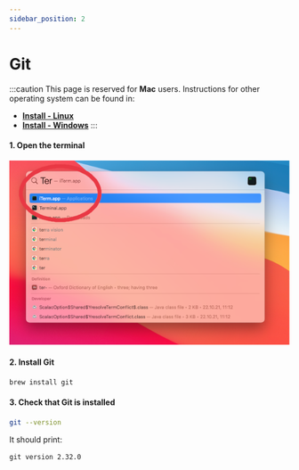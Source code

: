 ```yaml
---
sidebar_position: 2
---
```


# Git

:::caution
This page is reserved for **Mac** users. Instructions for other operating system can be found in:
- [**Install - Linux**](../linux/git)
- [**Install - Windows**](../windows/git)
:::

#### 1. Open the terminal

![Open terminal](/img/installation/mac/terminal.png)

#### 2. Install Git
```bash
brew install git
```

#### 3. Check that Git is installed
```bash
git --version
```

It should print:
```
git version 2.32.0
```
